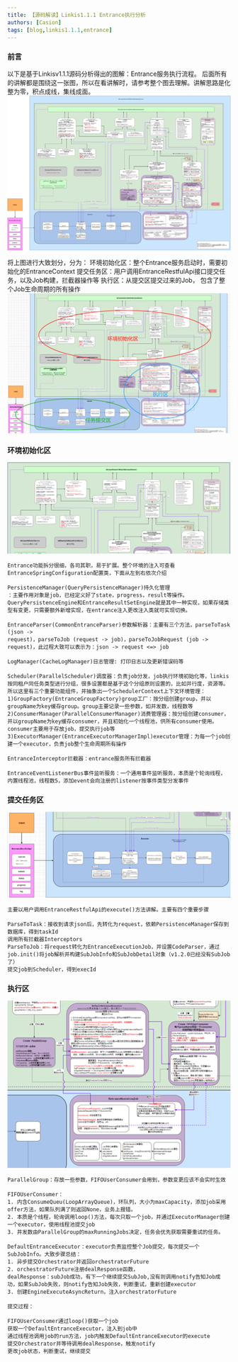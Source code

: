 ```yaml
---
title: 【源码解读】Linkis1.1.1 Entrance执行分析
authors: [Casion]
tags: [blog,linkis1.1.1,entrance]
---
```

### 前言

以下是基于Linkisv1.1.1源码分析得出的图解：Entrance服务执行流程。
后面所有的讲解都是围绕这一张图，所以在看讲解时，请参考整个图去理解。讲解思路是化整为零，积点成线，集线成面。
![](/static/Images/blog/entry-service-execution-process.jpg)

将上图进行大致划分，分为：
环境初始化区：整个Entrance服务启动时，需要初始化的EntranceContext
提交任务区：用户调用EntranceRestfulApi接口提交任务，以及Job构建，拦截器操作等
执行区：从提交区提交过来的Job， 包含了整个Job生命周期的所有操作
![](/static/Images/blog/entrance-context.png)

### 环境初始化区
![](/static/Images/blog/env-init.png)
```
Entrance功能拆分很细，各司其职，易于扩展。整个环境的注入可查看EntranceSpringConfiguration配置类，下面从左到右依次介绍

PersistenceManager(QueryPersistenceManager)持久化管理
：主要作用对象是job，已经定义好了state，progress，result等操作。QueryPersistenceEngine和EntranceResultSetEngine就是其中一种实现，如果存储类型有变更，只需要额外新增实现，在entrance注入更改注入类就可实现切换。

EntranceParser(CommonEntranceParser)参数解析器：主要有三个方法，parseToTask (json ->
request)，parseToJob (request -> job)，parseToJobRequest (job ->
request)，此过程大致可以表示为：json -> request <=> job

LogManager(CacheLogManager)日志管理: 打印日志以及更新错误码等

Scheduler(ParallelScheduler)调度器：负责job分发，job执行环境初始化等，linkis按同租户同任务类型进行分组，很多设置都是基于这个分组原则设置的，比如并行度，资源等。所以这里有三个重要功能组件，并抽象出一个SchedulerContext上下文环境管理：
1)GroupFactory(EntranceGroupFactory)group工厂：按分组创建group，并以groupName为key缓存group。group主要记录一些参数，如并发数，线程数等
2)ConsumerManager(ParallelConsumerManager)消费管理器：按分组创建consumer，并以groupName为key缓存consumer，并且初始化一个线程池，供所有consumer使用。consumer主要用于存放job，提交执行job等
3)ExecutorManager(EntranceExecutorManagerImpl)executor管理：为每一个job创建一个executor，负责job整个生命周期所有操作

EntranceInterceptor拦截器：entrance服务所有拦截器

EntranceEventListenerBus事件监听服务：一个通用事件监听服务，本质是个轮询线程，内置线程池，线程数5，添加event会向注册的listener按事件类型分发事件
```

### 提交任务区
![](/static/Images/blog/submit-task.png)
```
主要以用户调用EntranceRestfulApi的execute()方法讲解。主要有四个重要步骤

ParseToTask：接收到请求json后，先转化为request，依赖PersistenceManager保存到数据库，得到taskId
调用所有拦截器Interceptors
ParseToJob：将request转化为EntranceExecutionJob，并设置CodeParser，通过job.init()将job解析并构建SubJobInfo和SubJobDetail对象（v1.2.0已经没有SubJob了）
提交job到Scheduler，得到execId
```

### 执行区
![](/static/Images/blog/excute-area.png)
```
ParallelGroup：存放一些参数，FIFOUserConsumer会用到，参数变更应该不会实时生效

FIFOUserConsumer：
1. 内含ConsumeQueu(LoopArrayQueue)，环队列，大小为maxCapacity，添加job采用offer方法，如果队列满了则返回None，业务上报错。
2. 本质是个线程，轮询调用loop()方法，每次只取一个job，并通过ExecutorManager创建一个executor，使用线程池提交job
3. 并发数由ParallelGroup的maxRunningJobs决定，任务会优先获取需要重试的任务。

DefaultEntranceExecutor：executor负责监控整个Job提交，每次提交一个SubJobInfo。大致步骤总结：
1. 异步提交Orchestrator并返回orchestratorFuture
2. orchestratorFuture注册dealResponse函数，
dealResponse：subJob成功，有下一个继续提交SubJob,没有则调用notify告知Job成功，如果SubJob失败，则notify告知Job失败，判断重试，重新创建executor
3. 创建EngineExecuteAsyncReturn，注入orchestratorFuture

提交过程：

FIFOUserConsumer通过loop()获取一个job
获取一个DefaultEntranceExecutor，注入到job中
通过线程池调用job的run方法，job内触发DefaultEntranceExecutor的execute
提交Orchestrator并等待调用dealResponse，触发notify
更改job状态，判断重试，继续提交
```
